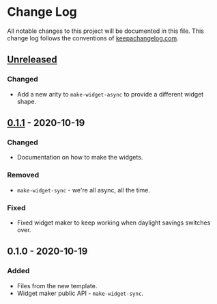 # Change Log
All notable changes to this project will be documented in this file. This change log follows the conventions of [keepachangelog.com](http://keepachangelog.com/).

## [Unreleased]
### Changed
- Add a new arity to `make-widget-async` to provide a different widget shape.

## [0.1.1] - 2020-10-19
### Changed
- Documentation on how to make the widgets.

### Removed
- `make-widget-sync` - we're all async, all the time.

### Fixed
- Fixed widget maker to keep working when daylight savings switches over.

## 0.1.0 - 2020-10-19
### Added
- Files from the new template.
- Widget maker public API - `make-widget-sync`.

[Unreleased]: https://github.com/your-name/rad/compare/0.1.1...HEAD
[0.1.1]: https://github.com/your-name/rad/compare/0.1.0...0.1.1
